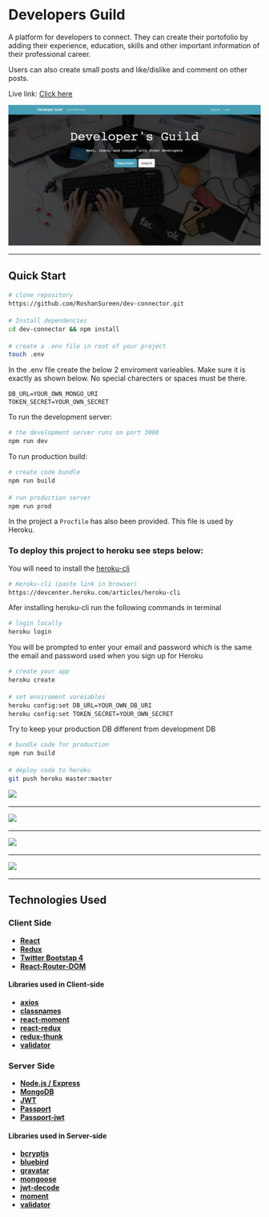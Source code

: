 # Developers Guild

A platform for developers to connect. They can create their portofolio by adding their experience, education, skills and other important information of their professional career.

Users can also create small posts and like/dislike and comment on other posts.

Live link: <a href="https://mighty-dusk-38771.herokuapp.com/" target="_blank"> Click here</a>

<img src="screenshots/homepage.jpg">

---

## Quick Start

```bash
# clone repository
https://github.com/RoshanSureen/dev-connector.git

# Install dependencies
cd dev-connector && npm install

# create a .env file in root of your project
touch .env
```

In the .env file create the below 2 enviroment varieables. Make sure it is exactly as shown below. No special charecters or spaces must be there.

```
DB_URL=YOUR_OWN_MONGO_URI
TOKEN_SECRET=YOUR_OWN_SECRET
```

To run the development server:

```bash
# the development server runs on port 3000
npm run dev
```
To run production build:

```bash
# create code bundle
npm run build

# run production server
npm run prod
```

In the project a `Procfile` has also been provided. This file is used by Heroku.

### To deploy this project to heroku see steps below:

You will need to install the [heroku-cli](https://devcenter.heroku.com/articles/heroku-cli)

```bash
# Heroku-cli (paste link in browser)
https://devcenter.heroku.com/articles/heroku-cli
```

Afer installing heroku-cli run the following commands in terminal

```bash
# login locally
heroku login
```

You will be prompted to enter your email and password which is the same the email and password used when you sign up for Heroku

```bash
# create your app
heroku create

# set enviroment vareiables
heroku config:set DB_URL=YOUR_OWN_DB_URI
heroku config:set TOKEN_SECRET=YOUR_OWN_SECRET
```

Try to keep your production DB different from development DB

```bash
# bundle code for production
npm run build

# deploy code to heroku
git push heroku master:master
```

<img src="img/dashboard.png">

---

<img src="img/developer-profiles.png">

---

<img src="img/post-feed.png">

---

<img src="img/comment-feed.png">

---

## Technologies Used

### Client Side

- **[React](https://github.com/facebook/react)**
- **[Redux](https://github.com/reactjs/redux)**
- **[Twitter Bootstap 4](https://github.com/twbs/bootstrap/tree/v4-dev)**
- **[React-Router-DOM](https://github.com/ReactTraining/react-router/tree/master/packages/react-router-dom)**

#### Libraries used in Client-side

-  **[axios](https://github.com/axios/axios)**
-  **[classnames](https://github.com/JedWatson/classnames)**
-  **[react-moment](https://github.com/headzoo/react-moment)**
-  **[react-redux](https://github.com/reduxjs/react-redux)**
-  **[redux-thunk](https://github.com/reduxjs/redux-thunk)**
-  **[validator](https://github.com/chriso/validator.js)**

### Server Side

-  **[Node.js / Express](https://github.com/expressjs/express)**
-  **[MongoDB](https://github.com/mongodb/mongo)**
-  **[JWT](https://github.com/auth0/node-jsonwebtoken)**
-  **[Passport](http://www.passportjs.org/)**
-  **[Passport-jwt](https://github.com/themikenicholson/passport-jwt)**

#### Libraries used in Server-side

-  **[bcryptjs](https://github.com/dcodeIO/bcrypt.js)**
-  **[bluebird](http://bluebirdjs.com/docs/getting-started.html)**
-  **[gravatar](https://github.com/emerleite/node-gravatar)**
-  **[mongoose](http://mongoosejs.com/)**
-  **[jwt-decode](https://github.com/auth0/jwt-decode)**
-  **[moment](https://momentjs.com/)**
-  **[validator](https://github.com/chriso/validator.js)**
